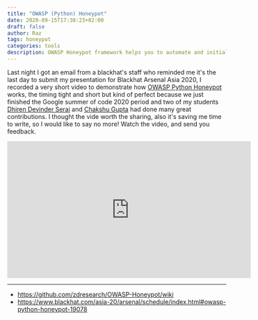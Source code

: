 ```yaml
---
title: "OWASP (Python) Honeypot"
date: 2020-09-15T17:38:23+02:00
draft: false
author: Raz
tags: honeypot
categories: tools
description: OWASP Honeypot framework helps you to automate and initialize your own honeypot/deception service using docker containers in a very easy and secure way, This project has several built-in modules, and multiple functionalities to add your own new modules base on your needs
---
```

Last night I got an email from a blackhat's staff who reminded me it's the last day to submit my presentation for Blackhat Arsenal Asia 2020, I recorded a very short video to demonstrate how [OWASP Python Honeypot](https://github.com/zdresearch/OWASP-Honeypot) works, the timing tight and short but kind of perfect because we just finished the Google summer of code 2020 period and two of my students [Dhiren Devinder Serai](https://summerofcode.withgoogle.com/projects/#6164349967663104) and [Chakshu Gupta](https://summerofcode.withgoogle.com/projects/#4558542343766016) had done many great contributions. I thought the vide worth the sharing, also it's saving me time to write, so I would like to say no more! Watch the video, and send you feedback.

<p style="text-align:center;"><iframe width="560" height="315" src="https://www.youtube.com/embed/4LRRQoaXCTw" frameborder="0" allow="accelerometer; autoplay; clipboard-write; encrypted-media; gyroscope; picture-in-picture" allowfullscreen></iframe><p>

_______

* https://github.com/zdresearch/OWASP-Honeypot/wiki
* https://www.blackhat.com/asia-20/arsenal/schedule/index.html#owasp-python-honeypot-19078